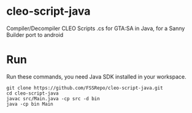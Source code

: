 # cleo-script-java
Compiler/Decompiler CLEO Scripts .cs for GTA:SA in Java, for a Sanny Builder port to android

# Run

Run these commands, you need Java SDK installed in your workspace.

```
git clone https://github.com/FSSRepo/cleo-script-java.git
cd cleo-script-java
javac src/Main.java -cp src -d bin
java -cp bin Main
```